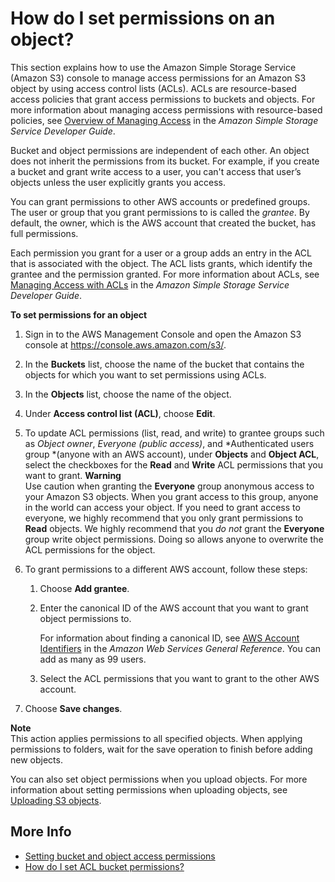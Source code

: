 # How do I set permissions on an object?<a name="set-object-permissions"></a>

This section explains how to use the Amazon Simple Storage Service \(Amazon S3\) console to manage access permissions for an Amazon S3 object by using access control lists \(ACLs\)\. ACLs are resource\-based access policies that grant access permissions to buckets and objects\. For more information about managing access permissions with resource\-based policies, see [Overview of Managing Access](https://docs.aws.amazon.com/AmazonS3/latest/dev/access-control-overview.html) in the *Amazon Simple Storage Service Developer Guide*\.

Bucket and object permissions are independent of each other\. An object does not inherit the permissions from its bucket\. For example, if you create a bucket and grant write access to a user, you can't access that user’s objects unless the user explicitly grants you access\.

You can grant permissions to other AWS accounts or predefined groups\. The user or group that you grant permissions to is called the *grantee*\. By default, the owner, which is the AWS account that created the bucket, has full permissions\.

Each permission you grant for a user or a group adds an entry in the ACL that is associated with the object\. The ACL lists grants, which identify the grantee and the permission granted\. For more information about ACLs, see [Managing Access with ACLs](https://docs.aws.amazon.com/AmazonS3/latest/dev/S3_ACLs_UsingACLs.html) in the *Amazon Simple Storage Service Developer Guide*\.

**To set permissions for an object**

1. Sign in to the AWS Management Console and open the Amazon S3 console at [https://console\.aws\.amazon\.com/s3/](https://console.aws.amazon.com/s3/)\.

1. In the **Buckets** list, choose the name of the bucket that contains the objects for which you want to set permissions using ACLs\.

1. In the **Objects** list, choose the name of the object\.

1. Under **Access control list \(ACL\)**, choose **Edit**\.

1. To update ACL permissions \(list, read, and write\) to grantee groups such as *Object owner*, *Everyone \(public access\)*, and *Authenticated users group *\(anyone with an AWS account\), under **Objects** and **Object ACL**, select the checkboxes for the **Read** and **Write** ACL permissions that you want to grant\.
**Warning**  
Use caution when granting the **Everyone** group anonymous access to your Amazon S3 objects\. When you grant access to this group, anyone in the world can access your object\. If you need to grant access to everyone, we highly recommend that you only grant permissions to **Read** objects\.
We highly recommend that you *do not* grant the **Everyone** group write object permissions\. Doing so allows anyone to overwrite the ACL permissions for the object\.

1. To grant permissions to a different AWS account, follow these steps:

   1. Choose **Add grantee**\.

   1. Enter the canonical ID of the AWS account that you want to grant object permissions to\. 

      For information about finding a canonical ID, see [AWS Account Identifiers](https://docs.aws.amazon.com/general/latest/gr/acct-identifiers.html) in the *Amazon Web Services General Reference*\. You can add as many as 99 users\.

   1. Select the ACL permissions that you want to grant to the other AWS account\.

1. Choose **Save changes**\.

**Note**  
This action applies permissions to all specified objects\. When applying permissions to folders, wait for the save operation to finish before adding new objects\.

You can also set object permissions when you upload objects\. For more information about setting permissions when uploading objects, see [Uploading S3 objects](upload-objects.md)\.

## More Info<a name="set-object-permissions-moreinfo"></a>
+  [Setting bucket and object access permissions](set-permissions.md)
+ [How do I set ACL bucket permissions?](set-bucket-permissions.md)